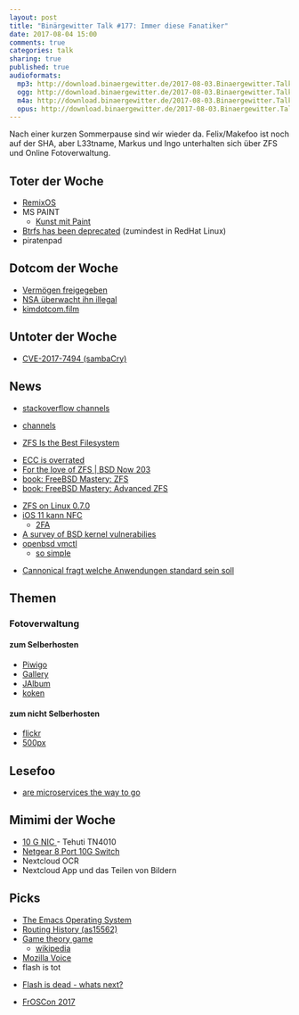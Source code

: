 ```yaml
---
layout: post
title: "Binärgewitter Talk #177: Immer diese Fanatiker"
date: 2017-08-04 15:00
comments: true
categories: talk
sharing: true
published: true
audioformats:
  mp3: http://download.binaergewitter.de/2017-08-03.Binaergewitter.Talk.177.mp3
  ogg: http://download.binaergewitter.de/2017-08-03.Binaergewitter.Talk.177.ogg
  m4a: http://download.binaergewitter.de/2017-08-03.Binaergewitter.Talk.177.m4a
  opus: http://download.binaergewitter.de/2017-08-03.Binaergewitter.Talk.177.opus
---
```

Nach einer kurzen Sommerpause sind wir wieder da. Felix/Makefoo ist noch auf der SHA, aber L33tname, Markus und Ingo unterhalten sich über ZFS und Online
Fotoverwaltung.

## Toter der Woche

- [RemixOS](https://www.heise.de/newsticker/meldung/Android-auf-dem-Desktop-Entwicklung-von-Remix-OS-und-Remix-IO-eingestellt-3774109.html)
-  MS PAINT
    - [Kunst mit Paint](http://paintinks.blogspot.de/)
- [⁠Btrfs has been deprecated](
https://access.redhat.com/documentation/en-US/Red_Hat_Enterprise_Linux/7/html/7.4_Release_Notes/chap-Red_Hat_Enterprise_Linux-7.4_Release_Notes-Deprecated_Functionality.html) (zumindest in RedHat Linux)
- piratenpad

## Dotcom der Woche
- [Vermögen freigegeben](https://www.heise.de/newsticker/meldung/Megaupload-Kim-Dotcom-bekommt-beschlagnahmtes-Vermoegen-aus-Hongkong-zurueck-3787043.html)
- [NSA überwacht ihn illegal](https://www.heise.de/newsticker/meldung/NSA-ueberwachte-Kim-Dotcom-illegal-3790740.html)
- [kimdotcom.film](http://kimdotcom.film/)

##  Untoter der Woche

*  [CVE-2017-7494 (sambaCry)](https://www.heise.de/security/meldung/SambaCry-Erste-Angriffe-auf-Linux-NAS-Boxen-gesichtet-3777456.html)

##             News

*  [stackoverflow channels](https://stackoverflow.blog/2017/07/11/introducing-channels-private-qa-team/)
  - [channels](https://stackoverflow.com/channels)
*  [ZFS Is the Best Filesystem](http://blog.fosketts.net/2017/07/10/zfs-best-filesystem-now/)
  - [ECC is overrated](https://twitter.com/allanjude/status/885150260993064960)
  - [For the love of ZFS | BSD Now 203](http://www.jupiterbroadcasting.com/116766/for-the-love-of-zfs-bsd-now-203/)
  - [book: FreeBSD Mastery: ZFS](https://www.michaelwlucas.com/os/fmzfs)
  - [book: FreeBSD Mastery: Advanced ZFS](https://www.michaelwlucas.com/os/fmaz)
* [ZFS on Linux 0.7.0](https://github.com/zfsonlinux/zfs/releases/tag/zfs-0.7.0)
* [iOS 11 kann NFC](https://www.heise.de/mac-and-i/meldung/Core-NFC-Was-Apple-an-Nahbereichsfunk-in-iOS-11-bietet-3776308.html)
  - [2FA](https://www.yubico.com/products/yubikey-hardware/yubikey-neo/)
* [A survey of BSD kernel vulnerabilies](https://media.defcon.org/DEF%20CON%2025/DEF%20CON%2025%20presentations/DEFCON-25-Ilja-van-Sprundel-BSD-Kern-Vulns.pdf)
* [openbsd vmctl](http://marc.info/?l=openbsd-cvs&m=150009514329314&w=2)
  - [so simple](https://twitter.com/mlarkin2012/status/886113372889952256)
- [Cannonical fragt welche Anwendungen standard sein soll](
https://www.heise.de/newsticker/meldung/Umfrage-Anwender-sollen-Standard-Anwendungen-in-Ubuntu-18-04-waehlen-3781888.html)

## Themen

### Fotoverwaltung

#### zum Selberhosten

* [Piwigo](http://piwigo.org/)
* [Gallery]( http://galleryproject.org/)
* [JAlbum](https://jalbum.net/de/)
* [koken](http://koken.me/)

#### zum nicht Selberhosten

* [flickr](https://www.flickr.com/)
* [500px](https://500px.com/)

##  Lesefoo

* [are microservices the way to go](https://martinfowler.com/bliki/MicroservicePremium.html)

##   Mimimi der Woche

* [10 G NIC ](http://amzn.to/2v31jmO) - Tehuti TN4010
* [Netgear 8 Port 10G Switch](http://amzn.to/2vxiAXQ)
* Nextcloud OCR
* Nextcloud App und das Teilen von Bildern

##             Picks
* [The Emacs Operating System](https://writequit.org/eos/eos.html)
* [Routing History (as15562)](
https://stat.ripe.net/widget/routing-history#w.resource=as15562&w.starttime=2017-01-15T00%3A00%3A00&w.endtime=2017-06-23T00%3A00%3A00&show=Maxmized)
* [Game theory game](http://ncase.me/trust/)
  - [wikipedia](https://en.wikipedia.org/wiki/Game_theory)
* [Mozilla Voice](https://voice.mozilla.org)
* flash is tot
 -  [Flash is dead - whats next?](https://stackoverflow.blog/2017/08/01/flash-dead-technologies-might-next/?cb=1)
* [FrOSCon 2017](https://www.froscon.de)
